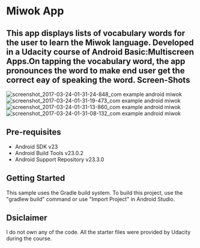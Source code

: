 Miwok App
===================================

This app displays lists of vocabulary words for the user to learn the Miwok language.
Developed in a Udacity course of Android Basic:Multiscreen Apps.On tapping the vocabulary word, the app pronounces the word to make end user get the correct eay of speaking the word.
Screen-Shots
--------------
![screenshot_2017-03-24-01-31-24-848_com example android miwok](https://cloud.githubusercontent.com/assets/22375731/24267952/ff4bc79a-1031-11e7-8f1f-63e7292c8a33.png)
![screenshot_2017-03-24-01-31-19-473_com example android miwok](https://cloud.githubusercontent.com/assets/22375731/24267953/ff4ddb34-1031-11e7-9636-f6bfc5ab6832.png)
![screenshot_2017-03-24-01-31-13-860_com example android miwok](https://cloud.githubusercontent.com/assets/22375731/24267955/ffa2926e-1031-11e7-9ee6-3a12b95f0625.png)
![screenshot_2017-03-24-01-31-08-132_com example android miwok](https://cloud.githubusercontent.com/assets/22375731/24267954/ff9ccb0e-1031-11e7-9be1-e0e4a3844963.png)


Pre-requisites
--------------

- Android SDK v23
- Android Build Tools v23.0.2
- Android Support Repository v23.3.0

Getting Started
---------------

This sample uses the Gradle build system. To build this project, use the
"gradlew build" command or use "Import Project" in Android Studio.


Dsiclaimer
--------------
I do not own any of the code. All the starter files were provided by Udacity during the course.

